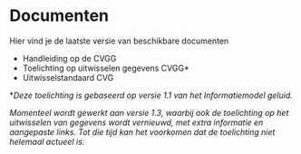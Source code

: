 # Documenten
Hier vind je de laatste versie van beschikbare documenten

- Handleiding op de CVGG
- Toelichting op uitwisselen gegevens CVGG*
- Uitwisselstandaard CVG

**Deze toelichting is gebaseerd op versie 1.1 van het Informatiemodel geluid.*

*Momenteel wordt gewerkt aan versie 1.3, waarbij ook de toelichting op het uitwisselen van gegevens wordt vernieuwd, met extra informatie en aangepaste links. Tot die tijd kan het voorkomen dat de toelichting niet helemaal actueel is.*

